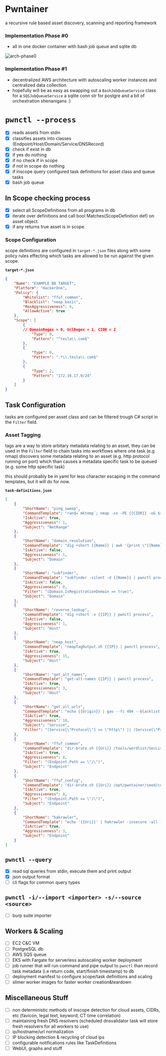 
# Pwntainer

 a recursive rule based asset discovery, scanning and reporting framework 

### Implementation Phase #0

- all in one docker container with bash job queue and sqlite db

![arch-phase0](img/arch-phase0.png)

### Implementation Phase #1

- decentralized AWS architecture with autoscaling worker instances and centralized data collection
- hopefully will be as easy as swapping out a `BashJobQueueService` class for a `SQSJobQueueService` a sqlite conn str for postgre and a bit of orchestration shenanigans :)

# `pwnctl --process`

- [x] reads assets from stdin
- [x] classifies assets into classes (Endpoint/Host/Domain/Service/DNSRecord)
- [x] check if exist in db
- [x] if yes do nothing
- [x] if no check if in scope
- [x] if not in scope do nothing
- [x] if inscope query configured task definitions for asset class and queue tasks
- [x] bash job queue

## In Scope checking process

- [x] select all ScopeDefinitions from all programs in db
- [x] iterate over definitions and call bool Matches(ScopeDefinition def) on asset object.
- [x] if any returns true asset is in scope.

### Scope Configuration

scope definitions are configured in `target-*.json` files along with some policy rules effecting which tasks are allowed to be run against the given scope.

**`target-*.json`**
```JSON
{
    "Name": "EXAMPLE BB TARGET",
    "Platform": "HackerOne",
    "Policy": {
        "Whitelist": "ffuf_common",
        "Blacklist": "nmap_basic",
        "MaxAggressiveness": 6,
        "AllowActive": true
    },
    "Scope": [
        {
	    // DomainRegex = 0, UrlRegex = 1, CIDR = 2
            "Type": 0,
            "Pattern": "^tesla\\.com$"
        },
        {
            "Type": 0,
            "Pattern": ".*\\.tesla\\.com$"
        },
        {
            "Type": 2,
            "Pattern": "172.16.17.0/24"
        }
    ]
}
```

## Task Configuration

tasks are configured per asset class and can be filtered trough C# script in the `Filter` field. 

### Asset Tagging

tags are a way to store arbitary metadata relating to an asset, they can be used in the `Filter` field to chain tasks into workflows where one task (e.g nmap) discovers some metadata relating to an asset (e.g. http protocol running on port) which than causes a metadata specific task to be queued (e.g. some http specific task)

this should probably be in yaml for less character escaping in the command templates, but it will do for now.

**`task-definitions.json`**
```JSON
[
    {
        "ShortName": "ping_sweep",
        "CommandTemplate": "rand=`mktemp`; nmap -sn -PE {{CIDR}} -oG $rand; cat $rand | grep 'Status: Up' | cut -f 2 -d ' ' | pwnctl process",
        "IsActive": true,
        "Aggressiveness": 1,
        "Subject": "NetRange"
    },
    {
        "ShortName": "domain_resolution",
        "CommandTemplate": "dig +short {{Name}} | awk '{print \"{{Name}} IN A \" $1}' | pwnctl process",
        "IsActive": false,
        "Aggressiveness": 1,
        "Subject": "Domain"
    },
    {
        "ShortName": "subfinder",
        "CommandTemplate": "subfinder -silent -d {{Name}} | pwnctl process",
        "IsActive": false,
        "Aggressiveness": 0,
        "Filter": "(Domain.IsRegistrationDomain == true)",
        "Subject": "Domain"
    },
    {
        "ShortName": "reverse_lookup",
        "CommandTemplate": "dig +short -x {{IP}} | pwnctl process",
        "IsActive": false,
        "Aggressiveness": 1,
        "Subject": "Host"
    },
    {
        "ShortName": "nmap_host",
        "CommandTemplate": "nmapTagOutput.sh {{IP}} | pwnctl process",
        "IsActive": true,
        "Aggressiveness": 15,
        "Subject": "Host"
    },
    {
        "ShortName": "get_alt_names",
        "CommandTemplate": "get-alt-names {{IP}} | pwnctl process",
        "IsActive": true,
        "Aggressiveness": 3,
        "Subject": "Host"
    },
    {
        "ShortName": "get_all_urls",
        "CommandTemplate": "echo {{Origin}} | gau --fc 404 --blacklist png,jpg,jpeg,gif,ico,svg,ttf,woff,woff2,eot,css,pdf | unfurl format %s://%a%p%?%q | sort -u | pwnctl process",
        "IsActive": true,
        "Aggressiveness": 10,
        "Subject": "Service",
        "Filter": "(Service[\"Protocol\"] == \"http\") || (Service[\"Protocol\"] == \"https\")"
    },
    {
        "ShortName": "ffuf_common",
        "CommandTemplate": "dir-brute.sh {{Uri}} /tools/wordlist/SecLists/Discovery/Web-Content/common.txt | pwnctl process",
        "IsActive": true,
        "Aggressiveness": 8,
        "Filter": "(Endpoint.Path == \"/\")",
        "Subject": "Endpoint"
    },
    {
        "ShortName": "ffuf_config",
        "CommandTemplate": "dir-brute.sh {{Uri}} /opt/pwntainer/seed/config.txt | pwnctl process",
        "IsActive": true,
        "Aggressiveness": 8,
        "Filter": "(Endpoint.Path == \"/\")",
        "Subject": "Endpoint"
    },
    {
        "ShortName": "hakrawler",
        "CommandTemplate": "echo '{{Uri}}' | hakrawler -insecure -all -plain -headers 'User-Agent: Mozilla/5.0' | pwnctl process",
        "IsActive": true,
        "Aggressiveness": 3,
        "Subject": "Endpoint"
    }
]
```

## `pwnctl --query`

- [x] read sql queries from stdin, execute them and print output
- [x] json output format
- [ ] cli flags for common query types

## `pwnctl -i/--import <importer> -s/--source <source>`

- [ ] burp suite importer

## Workers & Scaling

- [ ] EC2 C&C VM 
- [ ] PostgreSQL db
- [ ] AWS SQS queue 
- [ ] EKS with Fargate for serverless autoscaling worker deployment
- [ ] job runner that will run command and pipe output to `pwnctl` than record task metadata (i.e return code, start/finish timestamp) to db
- [ ] deployment manifest to configure scope/task definitions and scaling
- [ ] slimer worker images for faster worker creation&teardown

## Miscellaneous Stuff

- [ ] non deterministic methods of inscope detection for cloud assets, CIDRs, etc (favicon, legal text, keyword, CT time correlation)
- [ ] maintaining fresh DNS resolvers (scheduled dnsvalidator task will store fresh resolvers for all workers to use)
- [ ] ip/hostname/url normalization
- [ ] IP blocking detection & recycling of cloud ips
- [ ] configurable notifications rules like TaskDefinitions
- [ ] WebUI, graphs and stuff
